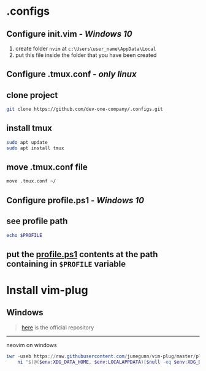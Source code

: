 # .configs

## Configure init.vim - _Windows 10_

1. create folder `nvim` at `c:\Users\user_name\AppData\Local`
2. put this file inside the folder that you have been created

## Configure .tmux.conf - _only linux_

clone project
---
```bash
git clone https://github.com/dev-one-company/.configs.git
```

install tmux
---
```bash
sudo apt update
sudo apt install tmux
```

move .tmux.conf file
---
```bash
move .tmux.conf ~/
```

## Configure profile.ps1 - _Windows 10_

see profile path
---
```ps1
echo $PROFILE
```

put the [profile.ps1](https://github.com/dev-one-company/.configs/blob/main/profile.ps1) contents at the path containing in `$PROFILE` variable
---

# Install vim-plug

## Windows

> [here](https://github.com/junegunn/vim-plug) is the official repository

---
neovim on windows

```ps1
iwr -useb https://raw.githubusercontent.com/junegunn/vim-plug/master/plug.vim |`
    ni "$(@($env:XDG_DATA_HOME, $env:LOCALAPPDATA)[$null -eq $env:XDG_DATA_HOME])/nvim-data/site/autoload/plug.vim" -Force
```

